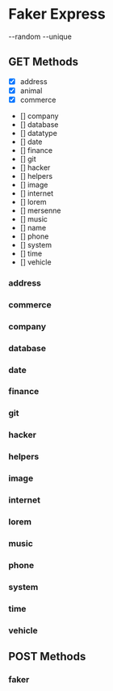 # Faker Express

--random
--unique

## GET Methods

-   [x] address
-   [x] animal
-   [x] commerce
-   [] company
-   [] database
-   [] datatype
-   [] date
-   [] finance
-   [] git
-   [] hacker
-   [] helpers
-   [] image
-   [] internet
-   [] lorem
-   [] mersenne
-   [] music
-   [] name
-   [] phone
-   [] system
-   [] time
-   [] vehicle

### address

### commerce

### company

### database

### date

### finance

### git

### hacker

### helpers

### image

### internet

### lorem

### music

### phone

### system

### time

### vehicle

## POST Methods

### faker

